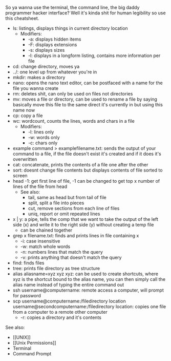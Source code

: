 So ya wanna use the terminal, the command line, the big daddy programmer hacker interface? Well it's kinda shit for human legibility so use this cheatsheet.

- ls: listings, displays things in current directory location
	- Modifiers:
		- -a: displays hidden items
		- -F: displays extensions
		- -s: displays sizes
		- -l: displays in a longform listing, contains more information per file
- cd: change directory, moves ya
- ../: one level up from whatever you're in
- mkdir: makes a directory
- nano: opens the nano text editor, can be postfaced with a name for the file you wanna create
- rm: deletes shit, can only be used on files not directories
- mv: moves a file or directory, can be used to rename a file by saying basically move this file to the same direct it's currently in but using this name now
- cp: copy a file
- wc: wordcount, counts the lines, words and chars in a file
	- Modifiers:
		- -l: lines only
		- -w: words only
		- -c: chars only
- example command > examplefilename.txt: sends the output of your command to a file, if the file doesn't exist it's created and if it does it's overwritten
- cat: concatenate, prints the contents of a file one after the other
- sort: doesnt change file contents but displays contents of file sorted to screen
- head -1: get first line of file, -1 can be changed to get top x number of lines of the file from head
	- See also:
		- tail, same as head but from tail of file
		- split, split a file into pieces
		- cut, remove sections from each line of files
		- uniq, report or omit repeated lines
- x | y: a pipe, tells the comp that we want to take the output of the left side (x) and write it to the right side (y) without creating a temp file
	- can be chained together
- grep x filename.txt: finds and prints lines in file containing x
	- -i: case insensitive
	- -w: match whole words
	- -n: numbers lines that match the query
	- -v: prints anything that doesn't match the query
- find: finds files
- tree: prints file directory as tree structure
- alias aliasname=xyz xyz xyz: can be used to create shortcuts, where xyz is the shortcut bound to the alias name, you can then simply call the alias name instead of typing the entire command out
- ssh username@computername: remote access a computer, will prompt for password
- scp username@computername:/filedirectory location username@secondcomputername:/filedirectory location: copies one file from a computer to a remote other computer
	- -r: copies a directory and it's contents


See also:
- [[UNIX]]
- [[Unix Permissions]]
- Terminal
- Command Prompt